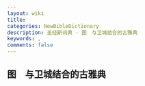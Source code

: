```yaml
---
layout: wiki
title: 
categories: NewBibleDictionary
description: 圣经新词典 - 图　与卫城结合的古雅典
keywords: , 
comments: false
---
```


## 图　与卫城结合的古雅典












